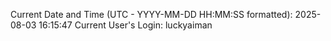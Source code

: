 Current Date and Time (UTC - YYYY-MM-DD HH:MM:SS formatted): 2025-08-03 16:15:47
Current User's Login: luckyaiman
